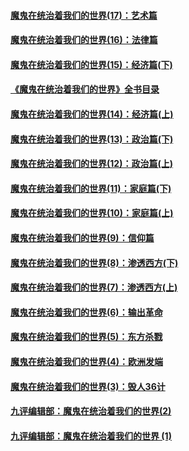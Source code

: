 #### [魔鬼在统治着我们的世界(17)：艺术篇](../pages/nsc422/n10499093.md?t=03131006)
#### [魔鬼在统治着我们的世界(16)：法律篇](../pages/nsc422/n10485969.md?t=03131006)
#### [魔鬼在统治着我们的世界(15)：经济篇(下)](../pages/nsc422/n10469975.md?t=03131006)
#### [《魔鬼在统治着我们的世界》全书目录](../pages/nsc422/n10464261.md?t=03131006)
#### [魔鬼在统治着我们的世界(14)：经济篇(上)](../pages/nsc422/n10457370.md?t=03131006)
#### [魔鬼在统治着我们的世界(13)：政治篇(下)](../pages/nsc422/n10448270.md?t=03131006)
#### [魔鬼在统治着我们的世界(12)：政治篇(上)](../pages/nsc422/n10444576.md?t=03131006)
#### [魔鬼在统治着我们的世界(11)：家庭篇(下)](../pages/nsc422/n10440961.md?t=03131006)
#### [魔鬼在统治着我们的世界(10)：家庭篇(上)](../pages/nsc422/n10435448.md?t=03131006)
#### [魔鬼在统治着我们的世界(9)：信仰篇](../pages/nsc422/n10432159.md?t=03131006)
#### [魔鬼在统治着我们的世界(8)：渗透西方(下)](../pages/nsc422/n10429603.md?t=03131006)
#### [魔鬼在统治着我们的世界(7)：渗透西方(上)](../pages/nsc422/n10426013.md?t=03131006)
#### [魔鬼在统治着我们的世界(6)：输出革命](../pages/nsc422/n10421536.md?t=03131006)
#### [魔鬼在统治着我们的世界(5)：东方杀戮](../pages/nsc422/n10417707.md?t=03131006)
#### [魔鬼在统治着我们的世界(4)：欧洲发端](../pages/nsc422/n10414890.md?t=03131006)
#### [魔鬼在统治着我们的世界(3)：毁人36计](../pages/nsc422/n10411583.md?t=03131006)
#### [九评编辑部：魔鬼在统治着我们的世界(2)](../pages/nsc422/n10410036.md?t=03131006)
#### [九评编辑部：魔鬼在统治着我们的世界 (1)](../pages/nsc422/n10406825.md?t=03131006)
